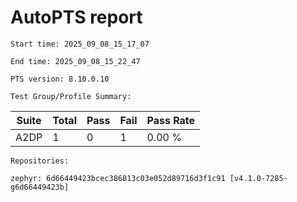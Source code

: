 # AutoPTS report

    Start time: 2025_09_08_15_17_07

    End time: 2025_09_08_15_22_47

    PTS version: 8.10.0.10

    Test Group/Profile Summary: 
|  Suite  | Total | Pass | Fail | Pass Rate|
|---------|-------|------|------|----------|
|A2DP     |1      |0     |1     |   0.00 % |

    Repositories:

	zephyr: 6d66449423bcec386813c03e052d89716d3f1c91 [v4.1.0-7285-g6d66449423b]
